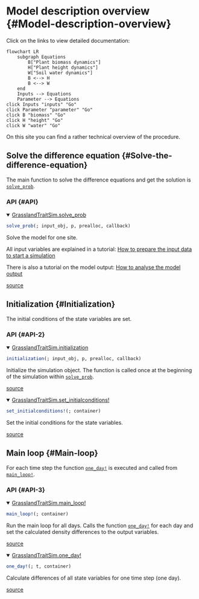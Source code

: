 


# Model description overview {#Model-description-overview}

Click on the links to view detailed documentation:

```mermaid
flowchart LR
    subgraph Equations
        B["Plant biomass dynamics"] 
        H["Plant height dynamics"] 
        W["Soil water dynamics"] 
        B <--> H
        B <--> W
    end
    Inputs --> Equations
    Parameter --> Equations
click Inputs "inputs" "Go"
click Parameter "parameter" "Go"
click B "biomass" "Go"
click H "height" "Go"
click W "water" "Go"
```


On this site you can find a rather technical overview of the procedure.

## Solve the difference equation {#Solve-the-difference-equation}

The main function to solve the difference equations and get the solution is [`solve_prob`](/model/index#GrasslandTraitSim.solve_prob).

### API {#API}
<details class='jldocstring custom-block' open>
<summary><a id='GrasslandTraitSim.solve_prob' href='#GrasslandTraitSim.solve_prob'><span class="jlbinding">GrasslandTraitSim.solve_prob</span></a> <Badge type="info" class="jlObjectType jlFunction" text="Function" /></summary>



```julia
solve_prob(; input_obj, p, prealloc, callback)

```


Solve the model for one site.

All input variables are explained in a tutorial: [How to prepare the input data to start a simulation](/tutorials/how_to_prepare_input#How-to-prepare-the-input-data-to-start-a-simulation)

There is also a tutorial on the model output: [How to analyse the model output](/tutorials/how_to_analyse_output#How-to-analyse-the-model-output)


<Badge type="info" class="source-link" text="source"><a href="https://github.com/FelixNoessler/GrasslandTraitSim.jl/blob/8fcf43661af2b44d618f4d4a9ad9c58c594c000a/src/main_functions.jl#L1" target="_blank" rel="noreferrer">source</a></Badge>

</details>


## Initialization {#Initialization}

The initial conditions of the state variables are set.

### API {#API-2}
<details class='jldocstring custom-block' open>
<summary><a id='GrasslandTraitSim.initialization' href='#GrasslandTraitSim.initialization'><span class="jlbinding">GrasslandTraitSim.initialization</span></a> <Badge type="info" class="jlObjectType jlFunction" text="Function" /></summary>



```julia
initialization(; input_obj, p, prealloc, callback)

```


Initialize the simulation object. The function is called once at the beginning of the simulation within [`solve_prob`](/model/index#GrasslandTraitSim.solve_prob).


<Badge type="info" class="source-link" text="source"><a href="https://github.com/FelixNoessler/GrasslandTraitSim.jl/blob/8fcf43661af2b44d618f4d4a9ad9c58c594c000a/src/2_initialisation/3_initialisation.jl#L1" target="_blank" rel="noreferrer">source</a></Badge>

</details>

<details class='jldocstring custom-block' open>
<summary><a id='GrasslandTraitSim.set_initialconditions!' href='#GrasslandTraitSim.set_initialconditions!'><span class="jlbinding">GrasslandTraitSim.set_initialconditions!</span></a> <Badge type="info" class="jlObjectType jlFunction" text="Function" /></summary>



```julia
set_initialconditions!(; container)

```


Set the initial conditions for the state variables.


<Badge type="info" class="source-link" text="source"><a href="https://github.com/FelixNoessler/GrasslandTraitSim.jl/blob/8fcf43661af2b44d618f4d4a9ad9c58c594c000a/src/2_initialisation/3_initialisation.jl#L26" target="_blank" rel="noreferrer">source</a></Badge>

</details>


## Main loop {#Main-loop}

For each time step the function [`one_day!`](/model/index#GrasslandTraitSim.one_day!) is executed and called from [`main_loop!`](/model/index#GrasslandTraitSim.main_loop!).

### API {#API-3}
<details class='jldocstring custom-block' open>
<summary><a id='GrasslandTraitSim.main_loop!' href='#GrasslandTraitSim.main_loop!'><span class="jlbinding">GrasslandTraitSim.main_loop!</span></a> <Badge type="info" class="jlObjectType jlFunction" text="Function" /></summary>



```julia
main_loop!(; container)

```


Run the main loop for all days. Calls the function [`one_day!`](/model/index#GrasslandTraitSim.one_day!) for each day and set the calculated density differences to the output variables.


<Badge type="info" class="source-link" text="source"><a href="https://github.com/FelixNoessler/GrasslandTraitSim.jl/blob/8fcf43661af2b44d618f4d4a9ad9c58c594c000a/src/main_functions.jl#L29" target="_blank" rel="noreferrer">source</a></Badge>

</details>

<details class='jldocstring custom-block' open>
<summary><a id='GrasslandTraitSim.one_day!' href='#GrasslandTraitSim.one_day!'><span class="jlbinding">GrasslandTraitSim.one_day!</span></a> <Badge type="info" class="jlObjectType jlFunction" text="Function" /></summary>



```julia
one_day!(; t, container)

```


Calculate differences of all state variables for one time step (one day).


<Badge type="info" class="source-link" text="source"><a href="https://github.com/FelixNoessler/GrasslandTraitSim.jl/blob/8fcf43661af2b44d618f4d4a9ad9c58c594c000a/src/one_day.jl#L1" target="_blank" rel="noreferrer">source</a></Badge>

</details>

